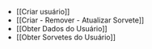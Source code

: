 - [[Criar usuário]]
- [[Criar - Remover - Atualizar Sorvete]]
- [[Obter Dados do Usuário]]
- [[Obter Sorvetes do Usuário]]